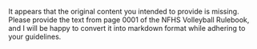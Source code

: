 It appears that the original content you intended to provide is missing. Please provide the text from page 0001 of the NFHS Volleyball Rulebook, and I will be happy to convert it into markdown format while adhering to your guidelines.